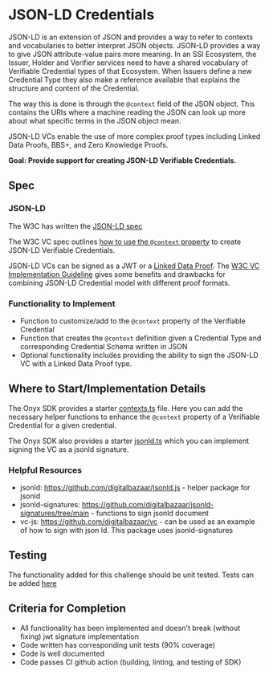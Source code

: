# JSON-LD Credentials

JSON-LD is an extension of JSON and provides a way to refer to contexts and vocabularies to better interpret JSON objects. JSON-LD provides a way to give JSON attribute-value pairs more meaning. In an SSI Ecosystem, the Issuer, Holder and Verifier services need to have a shared vocabulary of Verifiable Credential types of that Ecosystem. When Issuers define a new Credential Type they also make a reference available that explains the structure and content of the Credential. 

The way this is done is through the `@context` field of the JSON object. This contains the URIs where a machine reading the JSON can look up more about what specific terms in the JSON object mean. 

JSON-LD VCs enable the use of more complex proof types including Linked Data Proofs, BBS+, and Zero Knowledge Proofs.

**Goal: Provide support for creating JSON-LD Verifiable Credentials.**

## Spec

### JSON-LD

The W3C has written the [JSON-LD spec](https://www.w3.org/TR/json-ld11/)

The W3C VC spec outlines [how to use the `@context` property](https://www.w3.org/TR/vc-data-model/#contexts) to create JSON-LD Verifiable Credentials.

JSON-LD VCs can be signed as a JWT or a [Linked Data Proof](https://www.w3.org/TR/vc-data-model/#data-integrity-proofs). The [W3C VC Implementation Guideline](https://w3c.github.io/vc-imp-guide/#proof-formats) gives some benefits and drawbacks for combining JSON-LD Credential model with different proof formats.

### Functionality to Implement
* Function to customize/add to the `@context` property of the Verifiable Credential
* Function that creates the `@context` definition given a Credential Type and corresponding Credential Schema written in JSON
* Optional functionality includes providing the ability to sign the JSON-LD VC with a Linked Data Proof type.

## Where to Start/Implementation Details
The Onyx SDK provides a starter [contexts.ts](./contexts.ts) file. Here you can add the necessary helper functions to enhance the `@context` property of a Verifiable Credential for a given credential.

The Onyx SDK also provides a starter [jsonld.ts](../signatures/jsonld.ts) which you can implement signing the VC as a jsonld signature.

### Helpful Resources
* jsonld: https://github.com/digitalbazaar/jsonld.js - helper package for jsonld
* jsonld-signatures: https://github.com/digitalbazaar/jsonld-signatures/tree/main - functions to sign jsonld document
* vc-js: https://github.com/digitalbazaar/vc - can be used as an example of how to sign with json ld. This package uses jsonld-signatures

## Testing
The functionality added for this challenge should be unit tested. Tests can be added [here](../../../../tests/unit/schemas)

## Criteria for Completion
* All functionality has been implemented and doesn't break (without fixing) jwt signature implementation
* Code written has corresponding unit tests (90% coverage)
* Code is well documented
* Code passes CI github action (building, linting, and testing of SDK)
